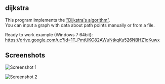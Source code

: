 ## dijkstra

This program implements the ["Dijkstra's algorithm"](https://en.wikipedia.org/wiki/Dijkstra%27s_algorithm).  
You can input a graph with data about path points manually or from a file.

Ready to work example (Windows 7 64bit):  
https://drive.google.com/uc?id=1T_PmtUKC82AWuNtkqKu526NBHZ1oKuwx


## Screenshots

![Screenshot 1](https://drive.google.com/uc?id=1B9LcrDx2OkqEz5TIEGSFjFwtKKMdy2Nt)

![Screenshot 2](https://drive.google.com/uc?id=125hZfVDR10vG9vQnFemUkZ5ZY8c4_ole)


